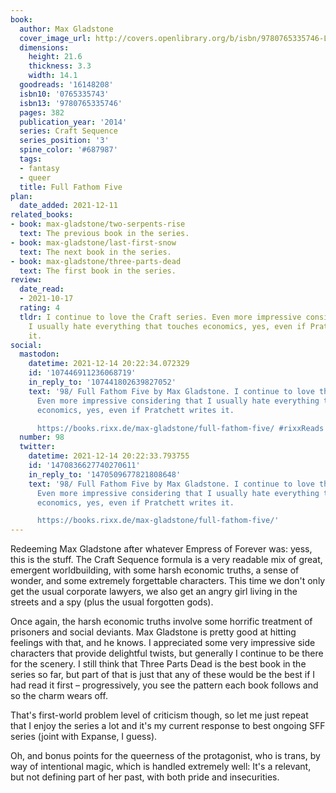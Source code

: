 ```yaml
---
book:
  author: Max Gladstone
  cover_image_url: http://covers.openlibrary.org/b/isbn/9780765335746-L.jpg
  dimensions:
    height: 21.6
    thickness: 3.3
    width: 14.1
  goodreads: '16148208'
  isbn10: '0765335743'
  isbn13: '9780765335746'
  pages: 382
  publication_year: '2014'
  series: Craft Sequence
  series_position: '3'
  spine_color: '#687987'
  tags:
  - fantasy
  - queer
  title: Full Fathom Five
plan:
  date_added: 2021-12-11
related_books:
- book: max-gladstone/two-serpents-rise
  text: The previous book in the series.
- book: max-gladstone/last-first-snow
  text: The next book in the series.
- book: max-gladstone/three-parts-dead
  text: The first book in the series.
review:
  date_read:
  - 2021-10-17
  rating: 4
  tldr: I continue to love the Craft series. Even more impressive considering that
    I usually hate everything that touches economics, yes, even if Pratchett writes
    it.
social:
  mastodon:
    datetime: 2021-12-14 20:22:34.072329
    id: '107446911236068719'
    in_reply_to: '107441802639827052'
    text: '98/ Full Fathom Five by Max Gladstone. I continue to love the Craft series.
      Even more impressive considering that I usually hate everything that touches
      economics, yes, even if Pratchett writes it.

      https://books.rixx.de/max-gladstone/full-fathom-five/ #rixxReads'
  number: 98
  twitter:
    datetime: 2021-12-14 20:22:33.793755
    id: '1470836627740270611'
    in_reply_to: '1470509677821808648'
    text: '98/ Full Fathom Five by Max Gladstone. I continue to love the Craft series.
      Even more impressive considering that I usually hate everything that touches
      economics, yes, even if Pratchett writes it.

      https://books.rixx.de/max-gladstone/full-fathom-five/'
---
```


Redeeming Max Gladstone after whatever Empress of Forever was: yess, this is the stuff. The Craft Sequence formula is a
very readable mix of great, emergent worldbuilding, with some harsh economic truths, a sense of wonder, and some
extremely forgettable characters. This time we don't only get the usual corporate lawyers, we also get an angry girl
living in the streets and a spy (plus the usual forgotten gods).

Once again, the harsh economic truths involve some horrific treatment of prisoners and social deviants. Max Gladstone is
pretty good at hitting feelings with that, and he knows. I appreciated some very impressive side characters that provide
delightful twists, but generally I continue to be there for the scenery. I still think that Three Parts Dead is the best
book in the series so far, but part of that is just that any of these would be the best if I had read it first –
progressively, you see the pattern each book follows and so the charm wears off.

That's first-world problem level of criticism though, so let me just repeat that I enjoy the series a lot and it's my
current response to best ongoing SFF series (joint with Expanse, I guess).

Oh, and bonus points for the queerness of the protagonist, who is trans, by way of intentional magic, which is handled
extremely well: It's a relevant, but not defining part of her past, with both pride and insecurities.
